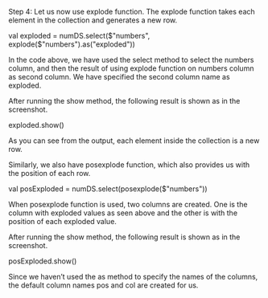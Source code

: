 
Step 4: Let us now use explode function. The explode function takes each element in the collection and generates a new row. 

val exploded = numDS.select($"numbers", explode($"numbers").as("exploded"))
 


In the code above, we have used the select method to select the numbers column, and then the result of using explode function on numbers column as second column. We have specified the second column name as exploded.

After running the show method, the following result is shown as in the screenshot.

exploded.show()

 

As you can see from the output, each element inside the collection is a new row.

Similarly, we also have posexplode function, which also provides us with the position of each row.

val posExploded = numDS.select(posexplode($"numbers"))



When posexplode function is used, two columns are created. One is the column with exploded values as seen above and the other is with the position of each exploded value.

After running the show method, the following result is shown as in the screenshot.

posExploded.show()

 

Since we haven’t used the as method to specify the names of the columns, the default column names pos and col are created for us.
